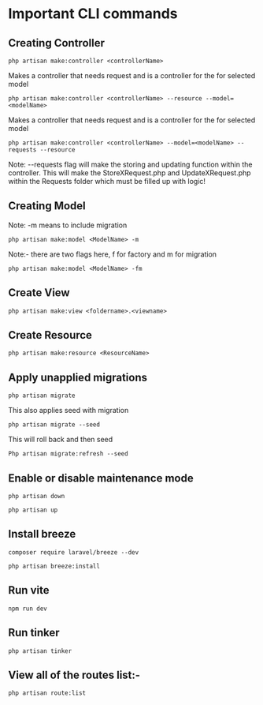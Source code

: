 # Important CLI commands

## Creating Controller

```
php artisan make:controller <controllerName>
```

Makes a controller that needs request and is a controller for the for selected model
```
php artisan make:controller <controllerName> --resource --model=<modelName>
```

Makes a controller that needs request and is a controller for the for selected model
```
php artisan make:controller <controllerName> --model=<modelName> --requests --resource
```
Note: --requests flag will make the storing and updating function within the controller. This will make the StoreXRequest.php and UpdateXRequest.php within the Requests folder which must be filled up with logic!

## Creating Model

Note: -m means to include migration
```
php artisan make:model <ModelName> -m
```

Note:- there are two flags here, f for factory and m for migration
```
php artisan make:model <ModelName> -fm
```

## Create View

```
php artisan make:view <foldername>.<viewname>
```

## Create Resource

```
php artisan make:resource <ResourceName>
```


## Apply unapplied migrations

```
php artisan migrate
```

This also applies seed with migration
```
php artisan migrate --seed 
```

This will roll back and then seed
```
Php artisan migrate:refresh --seed 
```

## Enable or disable maintenance mode

```
php artisan down
```

```
php artisan up
```


## Install breeze
```
composer require laravel/breeze --dev
```

```
php artisan breeze:install
```

## Run vite

```
npm run dev
```

## Run tinker

```
php artisan tinker
```


## View all of the routes list:-

```
php artisan route:list
```